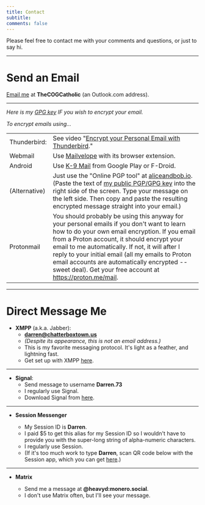 ```yaml
---
title: Contact
subtitle:
comments: false
---
```


Please feel free to contact me with your comments and questions, or just to say hi.

---

# Send an Email

[Email me](mailto:thecogcatholic@outlook.com) at **TheCOGCatholic** (an Outlook.com address).

---

*Here is my [GPG key](https://brax.me/f/thecogcatholic-publickey.asc/T4AZ65f39b24a4d9f0.03006025) IF you wish to encrypt your email.*

*To encrypt emails using...*

|  |  |
| --- | ----------- |
| Thunderbird: | See video "[Encrypt your Personal Email with Thunderbird](https://youtu.be/MvQYVhj4f9c)." |
| Webmail | Use [Mailvelope](https://mailvelope.com/en) with its browser extension.
| Android | Use [K-9 Mail](https://k9mail.app/) from Google Play or F-Droid.
| (Alternative) | Just use the "Online PGP tool" at [aliceandbob.io](https://aliceandbob.io/online-pgp-tool). (Paste the text of [my public PGP/GPG key](https://brax.me/f/thecogcatholic-publickey.asc/T4AZ65f39b24a4d9f0.03006025) into the right side of the screen. Type your message on the left side. Then copy and paste the resulting encrypted message straight into your email.) | |
| Protonmail | You should probably be using this anyway for your personal emails if you don't want to learn how to do your own email encryption. If you email from a Proton account, it should encrypt your email to me automatically. If not, it will after I reply to your initial email (all my emails to Proton email accounts are automatically encrypted -- sweet deal). Get your free account at https://proton.me/mail.
---

# Direct Message Me

- **XMPP** (a.k.a. Jabber):
	- **darren@chatterboxtown.us**
	- *(Despite its appearance, this is not an email address.)*
	- This is my favorite messaging protocol. It's light as a feather, and lightning fast.
	- Get set up with XMPP [here](https://xmpp.org/getting-started/).

---

- **Signal**:
	- Send message to username **Darren.73**
	- I regularly use Signal.
	- Download Signal from [here](https://signal.org).

---

- **Session Messenger**

	- My Session ID is **Darren**.
	- I paid $5 to get this alias for my Session ID so I wouldn't have to provide you with the super-long string of alpha-numeric characters.
	- I regularly use Session.
	- (If it's too much work to type **Darren**, scan QR code below with the Session app, which you can get [here](https://getsession.org).)
	
---

- **Matrix**

	- Send me a message at **@heavyd:monero.social**.
	- I don't use Matrix often, but I'll see your message.
